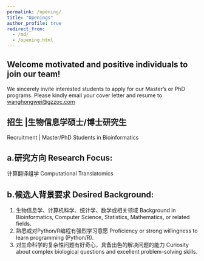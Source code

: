```yaml
---
permalink: /opening/
title: "Openings"
author_profile: true
redirect_from: 
  - /md/
  - /opening.html
---
```


## Welcome motivated and positive individuals to join our team!
We sincerely invite interested students to apply for our Master’s or PhD programs. Please kindly email your cover letter and resume to wanghongwei@gzzoc.com

## 招生 |生物信息学硕士/博士研究生
Recruitment | Master/PhD Students in Bioinformatics

## a.研究方向 Research Focus:
计算翻译组学 Computational Translatomics

## b.候选人背景要求 Desired Background:
1. 生物信息学、计算机科学、统计学、数学或相关领域 Background in Bioinformatics, Computer Science, Statistics, Mathematics, or related fields.
2. 熟悉或对Python/R编程有强烈学习意愿 Proficiency or strong willingness to learn programming (Python/R).
3. 对生命科学的复杂性问题有好奇心，具备出色的解决问题的能力 Curiosity about complex biological questions and excellent problem-solving skills.




